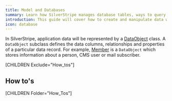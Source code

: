 ```yaml
---
title: Model and Databases
summary: Learn how SilverStripe manages database tables, ways to query your database and how to publish data.
introduction: This guide will cover how to create and manipulate data within SilverStripe and how to use the ORM (Object Relational Model) to query data.
icon: database
---
```


In SilverStripe, application data will be represented by a [DataObject](api:SilverStripe\ORM\DataObject) class. A `DataObject` subclass defines the
data columns, relationships and properties of a particular data record. For example, [Member](api:SilverStripe\Security\Member) is a `DataObject` 
which stores information about a person, CMS user or mail subscriber.

[CHILDREN Exclude="How_tos"]

## How to's

[CHILDREN Folder="How_Tos"]